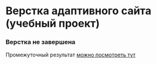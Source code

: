 # Верстка адаптивного сайта (учебный проект)
### Верстка не завершена

Промежуточный результат [можно посмотреть тут](smiller-up.surge.sh)